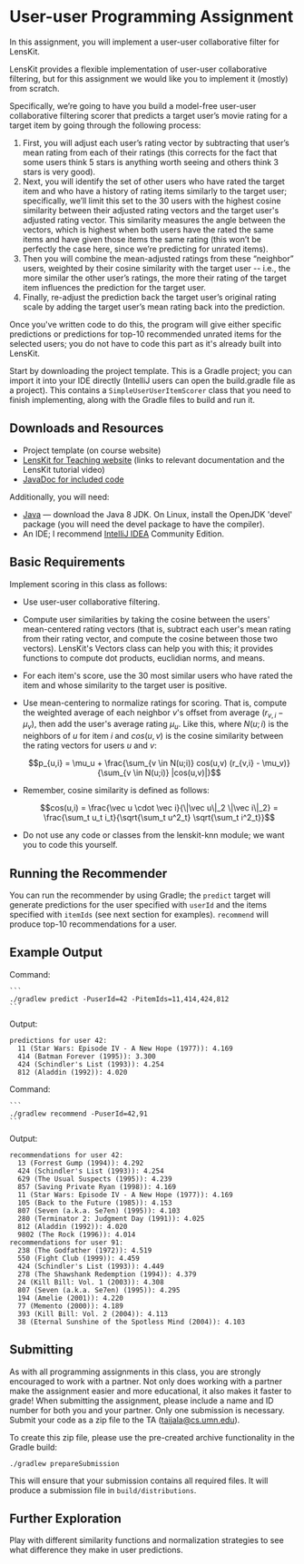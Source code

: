 # User-user Programming Assignment

In this assignment, you will implement a user-user collaborative filter for LensKit.

LensKit provides a flexible implementation of user-user collaborative filtering, but for this assignment we would like you to implement it (mostly) from scratch.

Specifically, we’re going to have you build a model-free user-user collaborative filtering scorer that predicts a target user’s movie rating for a target item by going through the following process:

1. First, you will adjust each user’s rating vector by subtracting that user’s mean rating from each of their ratings (this corrects for the fact that some users think 5 stars is anything worth seeing and others think 3 stars is very good).
2. Next, you will identify the set of other users who have rated the target item and who have a history of rating items similarly to the target user; specifically, we’ll limit this set to the 30 users with the highest cosine similarity between their adjusted rating vectors and the target user's adjusted rating vector.  This similarity measures the angle between the vectors, which is highest when both users have the rated the same items and have given those items the same rating (this won’t be perfectly the case here, since we’re predicting for unrated items).
3. Then you will combine the mean-adjusted ratings from these “neighbor” users, weighted by their cosine similarity with the target user -- i.e., the more similar the other user’s ratings, the more their rating of the target item influences the prediction for the target user.
4. Finally, re-adjust the prediction back the target user’s original rating scale by adding the target user’s mean rating back into the prediction.

Once you've written code to do this, the program will give either specific predictions or predictions for top-10 recommended unrated items for the selected users; you do not have to code this part as it's already built into LensKit.  

Start by downloading the project template. This is a Gradle project; you can import it into your IDE directly (IntelliJ users can open the build.gradle file as a project). This contains a `SimpleUserUserItemScorer` class that you need to finish implementing, along with the Gradle files to build and run it. 

## Downloads and Resources

- Project template (on course website)
- [LensKit for Teaching website](http://mooc.lenskit.org) (links to relevant documentation and the LensKit tutorial video)
- [JavaDoc for included code](http://mooc.lenskit.org/assignments/a2/javadoc/)


Additionally, you will need:

- [Java](http://java.oracle.com) — download the Java 8 JDK.  On Linux, install the OpenJDK 'devel' package (you will need the devel package to have the compiler).
- An IDE; I recommend [IntelliJ IDEA](http://jetbrains.com/idea/) Community Edition.


## Basic Requirements

Implement scoring in this class as follows:

-   Use user-user collaborative filtering.
-   Compute user similarities by taking the cosine between the users' mean-centered rating vectors (that is, subtract each user's mean rating from their rating vector, and compute the cosine between those two vectors). LensKit's Vectors class can help you with this; it provides functions to compute dot products, euclidian norms, and means.
-   For each item's score, use the 30 most similar users who have rated the item and whose
    similarity to the target user is positive.
-   Use mean-centering to normalize ratings for scoring. That is, compute the
    weighted average of each neighbor $v$'s offset from average ($r_{v,i} -
    \mu_v$), then add the user's average rating $\mu_u$. Like this, where
    $N(u;i)$ is the neighbors of $u$ for item $i$ and $cos(u,v)$ is the
    cosine similarity between the rating vectors for users $u$ and $v$:

    $$p_{u,i} = \mu_u + \frac{\sum_{v \in N(u;i)} cos(u,v) (r_{v,i} - \mu_v)}{\sum_{v \in N(u;i)} |cos(u,v)|}$$
    
-   Remember, cosine similarity is defined as follows:

    $$cos(u,i) = \frac{\vec u \cdot \vec i}{\|\vec u\|_2 \|\vec i\|_2} = \frac{\sum_t u_t i_t}{\sqrt{\sum_t u^2_t} \sqrt{\sum_t i^2_t}}$$    

-   Do not use any code or classes from the lenskit-knn module; we want you to code this yourself. 

## Running the Recommender

You can run the recommender by using Gradle; the `predict` target will generate predictions for the
user specified with `userId` and the items specified with `itemIds` (see next section for examples).
`recommend` will produce top-10 recommendations for a user.

## Example Output

Command:
    
    ```
    ./gradlew predict -PuserId=42 -PitemIds=11,414,424,812    
    ```
    
Output:

```
predictions for user 42:
  11 (Star Wars: Episode IV - A New Hope (1977)): 4.169
  414 (Batman Forever (1995)): 3.300
  424 (Schindler's List (1993)): 4.254
  812 (Aladdin (1992)): 4.020
```

Command:

    ```
    ./gradlew recommend -PuserId=42,91
    ```
    
Output:

```
recommendations for user 42:
  13 (Forrest Gump (1994)): 4.292
  424 (Schindler's List (1993)): 4.254
  629 (The Usual Suspects (1995)): 4.239
  857 (Saving Private Ryan (1998)): 4.169
  11 (Star Wars: Episode IV - A New Hope (1977)): 4.169
  105 (Back to the Future (1985)): 4.153
  807 (Seven (a.k.a. Se7en) (1995)): 4.103
  280 (Terminator 2: Judgment Day (1991)): 4.025
  812 (Aladdin (1992)): 4.020
  9802 (The Rock (1996)): 4.014
recommendations for user 91:
  238 (The Godfather (1972)): 4.519
  550 (Fight Club (1999)): 4.459
  424 (Schindler's List (1993)): 4.449
  278 (The Shawshank Redemption (1994)): 4.379
  24 (Kill Bill: Vol. 1 (2003)): 4.308
  807 (Seven (a.k.a. Se7en) (1995)): 4.295
  194 (Amelie (2001)): 4.220
  77 (Memento (2000)): 4.189
  393 (Kill Bill: Vol. 2 (2004)): 4.113
  38 (Eternal Sunshine of the Spotless Mind (2004)): 4.103
```
    

## Submitting

As with all programming assignments in this class, you are strongly encouraged to work with a partner. Not only does working with a partner make the assignment easier and more educational, it also makes it faster to grade! When submitting the assignment, please include a name and ID number for both you and your partner. Only one submission is necessary.  Submit your code as a zip file to the TA (taijala@cs.umn.edu).

To create this zip file, please use the pre-created archive functionality in the Gradle build:

```
./gradlew prepareSubmission
```

This will ensure that your submission contains all required files.  It will produce a submission file in `build/distributions`.

## Further Exploration

Play with different similarity functions and normalization strategies to see what difference they make in user predictions.



